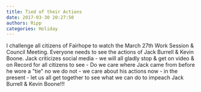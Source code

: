 ```yaml
---
title: Tied of their Actions
date: 2017-03-30 20:27:50
authors: Ripp
categories: Holiday
---
```


 I challenge all citizens of Fairhope to watch the March 27th Work Session &amp; Council Meeting.  Everyone needs to see the actions of Jack Burrell &amp; Kevin Boone.  Jack criticizes social media - we will all gladly stop &amp; get on video &amp; on Record for all citizens to see - Do we care where Jack came from before he wore a "tie" no we do not - we care about his actions now - in the present - let us all get together to see what we can do to impeach Jack Burrell &amp; Kevin Boone!!!